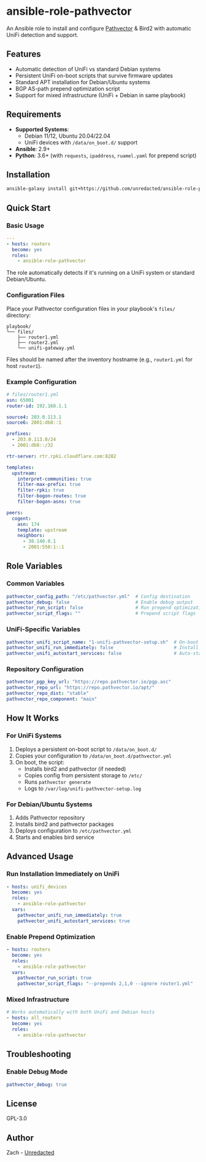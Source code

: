 # ansible-role-pathvector

An Ansible role to install and configure [Pathvector](https://pathvector.io/) & Bird2 with automatic UniFi detection and support.

## Features

- Automatic detection of UniFi vs standard Debian systems
- Persistent UniFi on-boot scripts that survive firmware updates
- Standard APT installation for Debian/Ubuntu systems
- BGP AS-path prepend optimization script
- Support for mixed infrastructure (UniFi + Debian in same playbook)

## Requirements

- **Supported Systems**:
  - Debian 11/12, Ubuntu 20.04/22.04
  - UniFi devices with `/data/on_boot.d/` support
- **Ansible**: 2.9+
- **Python**: 3.6+ (with `requests`, `ipaddress`, `ruamel.yaml` for prepend script)

## Installation

```bash
ansible-galaxy install git+https://github.com/unredacted/ansible-role-pathvector.git
```

## Quick Start

### Basic Usage
```yaml
---
- hosts: routers
  become: yes
  roles:
    - ansible-role-pathvector
```

The role automatically detects if it's running on a UniFi system or standard Debian/Ubuntu.

### Configuration Files

Place your Pathvector configuration files in your playbook's `files/` directory:

```
playbook/
└── files/
    ├── router1.yml
    ├── router2.yml
    └── unifi-gateway.yml
```

Files should be named after the inventory hostname (e.g., `router1.yml` for host `router1`).

### Example Configuration

```yaml
# files/router1.yml
asn: 65001
router-id: 192.168.1.1

source4: 203.0.113.1
source6: 2001:db8::1

prefixes:
  - 203.0.113.0/24
  - 2001:db8::/32

rtr-server: rtr.rpki.cloudflare.com:8282

templates:
  upstream:
    interpret-communities: true
    filter-max-prefix: true
    filter-rpki: true
    filter-bogon-routes: true
    filter-bogon-asns: true

peers:
  cogent:
    asn: 174
    template: upstream
    neighbors:
      - 38.140.0.1
      - 2001:550:1::1
```

## Role Variables

### Common Variables
```yaml
pathvector_config_path: "/etc/pathvector.yml"  # Config destination
pathvector_debug: false                        # Enable debug output
pathvector_run_script: false                   # Run prepend optimization
pathvector_script_flags: ""                    # Prepend script flags
```

### UniFi-Specific Variables
```yaml
pathvector_unifi_script_name: "1-unifi-pathvector-setup.sh"  # On-boot script name
pathvector_unifi_run_immediately: false                      # Install immediately
pathvector_unifi_autostart_services: false                   # Auto-start services
```

### Repository Configuration
```yaml
pathvector_pgp_key_url: "https://repo.pathvector.io/pgp.asc"
pathvector_repo_url: "https://repo.pathvector.io/apt/"
pathvector_repo_dist: "stable"
pathvector_repo_component: "main"
```

## How It Works

### For UniFi Systems
1. Deploys a persistent on-boot script to `/data/on_boot.d/`
2. Copies your configuration to `/data/on_boot.d/pathvector.yml`
3. On boot, the script:
   - Installs bird2 and pathvector (if needed)
   - Copies config from persistent storage to `/etc/`
   - Runs `pathvector generate`
   - Logs to `/var/log/unifi-pathvector-setup.log`

### For Debian/Ubuntu Systems
1. Adds Pathvector repository
2. Installs bird2 and pathvector packages
3. Deploys configuration to `/etc/pathvector.yml`
4. Starts and enables bird service

## Advanced Usage

### Run Installation Immediately on UniFi
```yaml
- hosts: unifi_devices
  become: yes
  roles:
    - ansible-role-pathvector
  vars:
    pathvector_unifi_run_immediately: true
    pathvector_unifi_autostart_services: true
```

### Enable Prepend Optimization
```yaml
- hosts: routers
  become: yes
  roles:
    - ansible-role-pathvector
  vars:
    pathvector_run_script: true
    pathvector_script_flags: "--prepends 2,1,0 --ignore router1.yml"
```

### Mixed Infrastructure
```yaml
# Works automatically with both UniFi and Debian hosts
- hosts: all_routers
  become: yes
  roles:
    - ansible-role-pathvector
```

## Troubleshooting

### Enable Debug Mode
```yaml
pathvector_debug: true
```

## License

GPL-3.0

## Author

Zach - [Unredacted](https://unredacted.org/)
